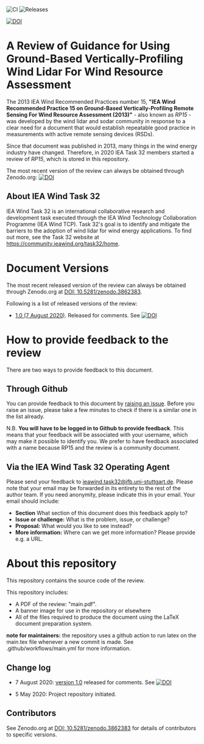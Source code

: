 ![CI](https://github.com/IEA-Wind-Task-32/RP15-status-update/workflows/CI/badge.svg) ![Releases](https://img.shields.io/github/v/release/iea-wind-task-32/RP15-status-update.svg)

[![DOI](https://zenodo.org/badge/DOI/10.5281/zenodo.3862383.svg)](https://doi.org/10.5281/zenodo.3862383)

# A Review of Guidance for Using Ground-Based Vertically-Profiling Wind Lidar For Wind Resource Assessment

The 2013 IEA Wind Recommended Practices number 15, **"IEA Wind Recommended Practice 15 on Ground-Based Vertically-Profiling Remote Sensing For Wind Resource Assessment (2013)"** - also known as _RP15_ - was developed by the wind lidar and sodar community in response to a clear need for a document that would establish repeatable good practice in measurements with active remote sensing devices (RSDs).

Since that document was published in 2013, many things in the wind energy industry have changed. Therefore, in 2020 IEA Task 32 members started a review of _RP15_, which is stored in this repository.

The most recent version of the review can always be obtained through Zenodo.org: [![DOI](https://zenodo.org/badge/DOI/10.5281/zenodo.3862383.svg)](https://doi.org/10.5281/zenodo.3862383)

## About IEA Wind Task 32
IEA Wind Task 32 is an international collaborative research and development task executed through the IEA Wind Technology Collaboration Programme (IEA Wind TCP). Task 32's goal is to identify and mitigate the barriers to the adoption of wind lidar for wind energy applications. To find out more, see the Task 32 website at https://community.ieawind.org/task32/home.

# Document Versions

The most recent released version of the review can always be obtained through Zenodo.org at [DOI: 10.5281/zenodo.3862383](https://doi.org/10.5281/zenodo.3862383).

Following is a list of released versions of the review:

- [1.0 (7 August 2020)](https://github.com/IEA-Wind-Task-32/RP15-status-update/releases/tag/1.0). Released for comments. See [![DOI](https://zenodo.org/badge/DOI/10.5281/zenodo.3862384.svg)](https://doi.org/10.5281/zenodo.3862384)


<!-- (add "and at https://doi.org/10.5281/zenodo.xxxxx" when the zenodo version is available).-->

# How to provide feedback to the review
There are two ways to provide feedback to this document.

## Through Github
You can provide feedback to this document by [raising an issue](../../issues). Before you raise an issue, please take a few minutes to check if there is a similar one in the list already.

N.B. **You will have to be logged in to Github to provide feedback**. This means that your feedback will be associated with your username, which may make it possible to identify you. We prefer to have feedback associated with a name because RP15 and the review is a community document.

## Via the IEA Wind Task 32 Operating Agent
Please send your feedback to [ieawind.task32@ifb.uni-stuttgart.de](mailto:ieawind.task32@ifb.uni-stuttgart.de). Please note that your email may be forwarded in its entirety to the rest of the author team. If you need anonymity, please indicate this in your email. Your email should include:
- **Section** What section of this document does this feedback apply to?
- **Issue or challenge:** What is the problem, issue, or challenge?
- **Proposal:** What would you like to see instead?
- **More information:** Where can we get more information? Please provide e.g. a URL.


# About this repository
This repository contains the source code of the review.

This repository includes:
 - A PDF of the review: "main.pdf".
 - A banner image for use in the repository or elsewhere
 - All of the files required to produce the document using the LaTeX document preparation system.
 
**note for maintainers:** the repository uses a github action to run latex on the main.tex file whenever a new commit is made. See .github/workflows/main.yml for more information.

## Change log
- 7 August 2020: [version 1.0](https://github.com/IEA-Wind-Task-32/RP15-status-update/releases/tag/1.0) released for comments. See [![DOI](https://zenodo.org/badge/DOI/10.5281/zenodo.3862384.svg)](https://doi.org/10.5281/zenodo.3862384)

- 5 May 2020: Project repository initiated.

## Contributors
See Zenodo.org at [DOI: 10.5281/zenodo.3862383](https://doi.org/10.5281/zenodo.3862383) for details of contributors to specific versions.